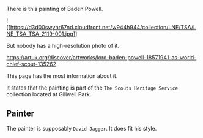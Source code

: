 There is this painting of Baden Powell.

![[https://d3d00swyhr67nd.cloudfront.net/w944h944/collection/LNE/TSA/LNE_TSA_TSA_2119-001.jpg]]

But nobody has a high-resolution photo of it.

<https://artuk.org/discover/artworks/lord-baden-powell-18571941-as-world-chief-scout-135262>

This page has the most information about it.

It states that the painting is part of the `The Scouts Heritage Service` collection located at Gillwell Park.

## Painter

The painter is supposably `David Jagger`. It does fit his style.
